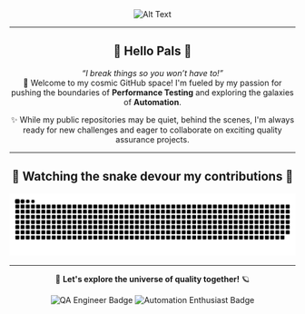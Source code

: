 <div align="center">
  <img src="https://raw.githubusercontent.com/vidyasmara/vidyasmara/assets/LUCINE.gif" alt="Alt Text" width="400px">
</div>

---

<h2 align="center">🌌 Hello Pals 👋</h2>

<p align="center">
  <em>“I break things so you won’t have to!”</em> <br> 
  🚀 Welcome to my cosmic GitHub space! I'm fueled by my passion for pushing the boundaries of <strong>Performance Testing</strong> and exploring the galaxies of <strong>Automation</strong>.
</p>

<p align="center">
  ✨ While my public repositories may be quiet, behind the scenes, I'm always ready for new challenges and eager to collaborate on exciting quality assurance projects.
</p>

---

<h2 align="center">💫 Watching the snake devour my contributions 💫</h2>
<div align="center">
  <img src="https://raw.githubusercontent.com/Platane/snk/output/github-contribution-grid-snake.svg" alt="Snake GIF">
</div>

---

<p align="center">
  🌠 <strong>Let's explore the universe of quality together!</strong> 🪐
</p>

<div align="center">
  <img src="https://img.shields.io/badge/QA-Engineer-blueviolet?style=for-the-badge" alt="QA Engineer Badge">
  <img src="https://img.shields.io/badge/Automation-Enthusiast-blue?style=for-the-badge" alt="Automation Enthusiast Badge">
</div>
